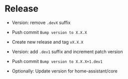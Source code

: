 # Release

- Version: remove `.devX` suffix
- Push commit `Bump version to X.X.X`
- Create new release and tag `vX.X.X`
- Version: add `.dev1` suffix and increment patch version
- Push commit `Bump version to X.X.X+1.dev1`

- Optionally: Update version for home-assistant/core
